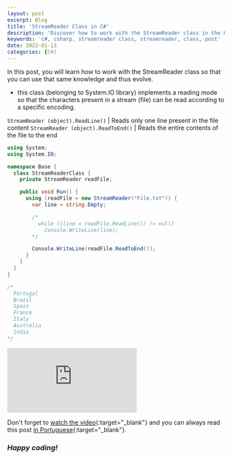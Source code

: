 ```yaml
---
layout: post
excerpt: Blog
title: 'StreamReader Class in C#'
description: 'Discover how to work with the StreamReader class in the C# programming language. Get answers to your questions with the theory and examples presented.'
keywords: 'c#, csharp, streamreader class, streamreader, class, post'
date: 2022-01-13
categories: [C#]
---
```


In this post, you will learn how to work with the StreamReader class so that you can use that same knowledge and thus evolve.

- this class (belonging to System.IO library) implements a reading mode so that the characters present in a stream (file) can be read according to a specific encoding.

`StreamReader (object).ReadLine()` | Reads only one line present in the file content
`StreamReader (object).ReadToEnd()` | Reads the entire contents of the file to the end

```csharp
using System;
using System.IO;

namespace Base {
  class StreamReaderClass {
    private StreamReader readFile;

    public void Run() {
      using (readFile = new StreamReader("File.txt")) {
        var line = string.Empty;

        /*
          while ((line = readFile.ReadLine()) != null)
            Console.WriteLine(line);
        */

        Console.WriteLine(readFile.ReadToEnd());
      }
    }
  }
}

/*
  Portugal
  Brazil
  Spain
  France
  Italy
  Australia
  India
*/
```

<div class="video-container">
  <iframe src="https://www.youtube.com/embed/NpjrizaL77w" frameborder="0" allowfullscreen></iframe>
</div>

Don't forget to [watch the video](https://youtu.be/NpjrizaL77w){:target="\_blank"} and you can always read this post [in Portuguese](https://caffeinealgorithm.com/blog/20220113/classe-streamreader-em-csharp/){:target="\_blank"}.

### _Happy coding!_
